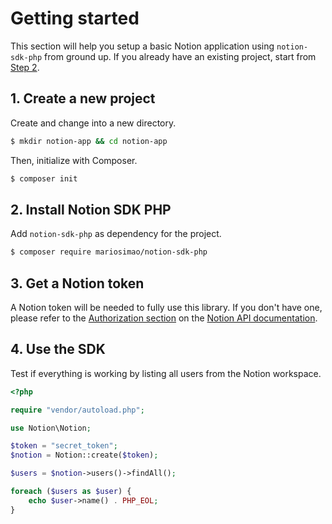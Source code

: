 # Getting started

This section will help you setup a basic Notion application using
`notion-sdk-php` from ground up. If you already have an existing project, start
from [Step 2](#_2-install-notion-sdk-php).

## 1. Create a new project

Create and change into a new directory.

```bash
$ mkdir notion-app && cd notion-app
```

Then, initialize with Composer.

```bash
$ composer init
```

## 2. Install Notion SDK PHP

Add `notion-sdk-php` as dependency for the project.

```bash
$ composer require mariosimao/notion-sdk-php
```

## 3. Get a Notion token

A Notion token will be needed to fully use this library. If you don't have one,
please refer to the [Authorization section](https://developers.notion.com/docs/authorization)
on the [Notion API documentation](https://developers.notion.com/).

## 4. Use the SDK

Test if everything is working by listing all users from the Notion workspace.

```php
<?php

require "vendor/autoload.php";

use Notion\Notion;

$token = "secret_token";
$notion = Notion::create($token);

$users = $notion->users()->findAll();

foreach ($users as $user) {
    echo $user->name() . PHP_EOL;
}
```
